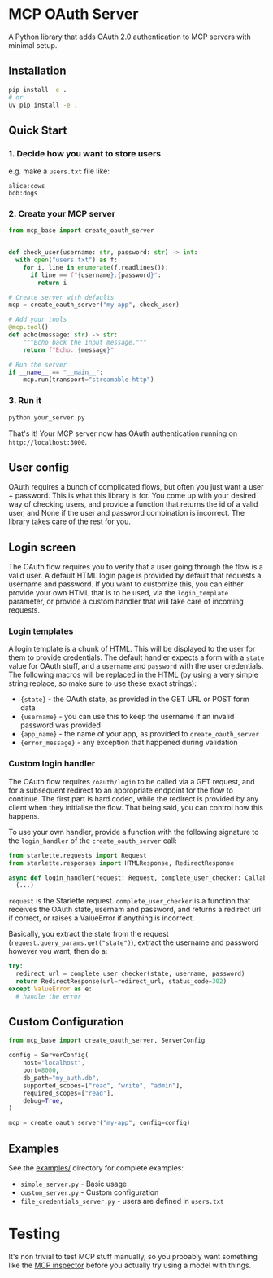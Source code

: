 # MCP OAuth Server

A Python library that adds OAuth 2.0 authentication to MCP servers with minimal setup.

## Installation

```bash
pip install -e .
# or
uv pip install -e .
```

## Quick Start

### 1. Decide how you want to store users

e.g. make a `users.txt` file like:

```
alice:cows
bob:dogs
```

### 2. Create your MCP server

```python
from mcp_base import create_oauth_server


def check_user(username: str, password: str) -> int:
  with open("users.txt") as f:
    for i, line in enumerate(f.readlines()):
      if line == f"{username}:{password}":
        return i

# Create server with defaults
mcp = create_oauth_server("my-app", check_user)

# Add your tools
@mcp.tool()
def echo(message: str) -> str:
    """Echo back the input message."""
    return f"Echo: {message}"

# Run the server
if __name__ == "__main__":
    mcp.run(transport="streamable-http")
```

### 3. Run it

```bash
python your_server.py
```

That's it! Your MCP server now has OAuth authentication running on `http://localhost:3000`.

## User config

OAuth requires a bunch of complicated flows, but often you just want a user + password. This
is what this library is for. You come up with your desired way of checking users, and provide
a function that returns the id of a valid user, and None if the user and password combination is
incorrect. The library takes care of the rest for you.

## Login screen

The OAuth flow requires you to verify that a user going through the flow is a valid user.
A default HTML login page is provided by default that requests a username and password.
If you want to customize this, you can either provide your own HTML that is to be used, via
the `login_template` parameter, or provide a custom handler that will take care of incoming requests.

### Login templates

A login template is a chunk of HTML. This will be displayed to the user for them to provide credentials.
The default handler expects a form with a `state` value for OAuth stuff, and a `username` and `password`
with the user credentials. The following macros will be replaced in the HTML (by using a very simple
string replace, so make sure to use these exact strings):

* `{state}` - the OAuth state, as provided in the GET URL or POST form data
* `{username}` - you can use this to keep the username if an invalid password was provided
* `{app_name}` - the name of your app, as provided to `create_oauth_server`
* `{error_message}` - any exception that happened during validation

### Custom login handler

The OAuth flow requires `/oauth/login` to be called via a GET request, and for a subsequent redirect
to an appropriate endpoint for the flow to continue. The first part is hard coded, while the redirect
is provided by any client when they initialise the flow. That being said, you can control how this happens.

To use your own handler, provide a function with the following signature to the `login_handler` of the
`create_oauth_server` call:

```python
from starlette.requests import Request
from starlette.responses import HTMLResponse, RedirectResponse

async def login_handler(request: Request, complete_user_checker: Callable[[str, str, str], str]) -> HTMLResponse | RedirectResponse:
  (...)
```

`request` is the Starlette request. `complete_user_checker` is a function that receives the OAuth
state, usernam and password, and returns a redirect url if correct, or raises a ValueError if anything
is incorrect.

Basically, you extract the state from the request (`request.query_params.get("state")`), extract the
username and password however you want, then do a:

```python
try:
  redirect_url = complete_user_checker(state, username, password)
  return RedirectResponse(url=redirect_url, status_code=302)
except ValueError as e:
  # handle the error
```

## Custom Configuration

```python
from mcp_base import create_oauth_server, ServerConfig

config = ServerConfig(
    host="localhost",
    port=8000,
    db_path="my_auth.db",
    supported_scopes=["read", "write", "admin"],
    required_scopes=["read"],
    debug=True,
)

mcp = create_oauth_server("my-app", config=config)
```

## Examples

See the [examples/](examples/) directory for complete examples:

* `simple_server.py` - Basic usage
* `custom_server.py` - Custom configuration  
* `file_credentials_server.py` - users are defined in `users.txt`

# Testing

It's non trivial to test MCP stuff manually, so you probably want something like the
[MCP inspector](https://github.com/modelcontextprotocol/inspector) before you actually
try using a model with things.
